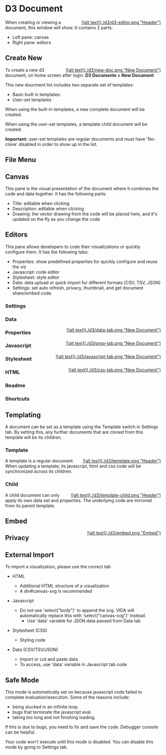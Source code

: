 # D3 Document
<a href="images/d3/d3-editor.png" data-lightbox="d3-document" data-title="Edit Screen" style="display: block; float:right;">
  ![alt text](./d3/d3-editor.png "Header")
</a>

When creating or viewing a document, this window will show. It contains 2 parts: 

* Left pane: canvas 
* Right pane: editors

## Create New
<a href="images/d3/new-doc.png" data-lightbox="d3-document" data-title="New Document" style="display: block; float:right;">
  ![alt text](./d3/new-doc.png "New Document")
</a>

To create a new d3 document, on home screen after login: **D3 Documents > New Document**

This new doucment list includes two separate set of templates:

* Basic built in templates: 
* User-set templates

When using the built-in templates, a new complete document will be created.

When using the user-set templates, a template child document will be created.

**Important:** user-set templates are regular documents and must have 'No-clone' disabled in order to show up in the list.


## File Menu
 
 

## Canvas
This pane is the visual presentation of the document where it combines the code and data together. It has the following parts:

* Title: editable when clicking
* Description: editable when clicking
* Drawing: the vector drawing from the code will be placed here, and it's updated on the fly as you change the code 

## Editors
This pane allows developers to code their visualizations or quickly configure them. It has the following tabs:

* Properties: show predefined properties for quickly configure and reuse the viz
* Javascript: code editor
* Stylesheet: style editor 
* Data: data upload or quick import for different formats (CSV, TSV, JSON)
* Settings: set auto refresh, privacy, thumbnail, and get document share/embed code.

### Settings

### Data
<a href="images/d3/data-tab.png" data-lightbox="d3-document" data-title="New Document" style="display: block; float:right;">
  ![alt text](./d3/data-tab.png "New Document")
</a>

### Properties
<a href="images/d3/prop-tab.png" data-lightbox="d3-document" data-title="New Document" style="display: block; float:right;">
  ![alt text](./d3/prop-tab.png "New Document")
</a>

### Javascript
<a href="images/d3/javascript-tab.png" data-lightbox="d3-document" data-title="New Document" style="display: block; float:right;">
  ![alt text](./d3/javascript-tab.png "New Document")
</a>

### Stylesheet
<a href="images/d3/css-tab.png" data-lightbox="d3-document" data-title="New Document" style="display: block; float:right;">
  ![alt text](./d3/css-tab.png "New Document")
</a>

### HTML

### Readme

### Shortcuts

## Templating

A document can be set as a template using the Template switch in Settings tab. By setting this, any further documents that are cloned from this template will be its children. 

### Template
<a href="images/d3/template.png" data-lightbox="d3-document" data-title="Template Document" style="display: block; float:right;">
  ![alt text](./d3/template.png "Header")
</a>

A template is a regular document. When updating a template, its javascript, html and css code will be synchronized across its children.

### Child
<a href="images/d3/template-child.png" data-lightbox="d3-document" data-title="Child Document" style="display: block; float:right;">
  ![alt text](./d3/template-child.png "Header")
</a>

A child document can only apply its own data set and properties. The underlying code are mirrored from its parent template. 

## Embed
<a href="images/d3/embed.png" data-lightbox="d3-document" data-title="Embed Document" style="display: block; float:right;">
  ![alt text](./d3/embed.png "Embed")
</a>

## Privacy

## External Import

To import a visualization, please use the correct tab

* HTML
   * Additional HTML structure of a visualization
   * A div#canvas-svg is recommended 

* Javascript
  * Do not use 'select("body")' to append the svg. VIDA will automatically replace this with 'select("canvas-svg")' instead.
	* Use 'data' variable for JSON data passed from Data tab
	
* Stylesheet (CSS)
  * Styling code
  
* Data (CSV/TSV/JSON)
  * Import or cut and paste data 
  * To access, use 'data' variable in Javascript tab code

## Safe Mode
This mode is automatically set on because javascript code failed to complete evaluation/execution. Some of the reasons include: 

* being stucked in an infinite loop.
* bugs that terminate the javascript eval.
* taking too long and not finishing loading.

If this is due to bugs, you need to fix and save the code. Debugger console can be helpful.

Your code won't execute until this mode is disabled. You can disable this mode by going to Settings tab.
